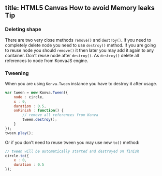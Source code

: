 title: HTML5 Canvas How to avoid Memory leaks Tip
---

### Deleting shape

There are two very close methods `remove()` and `destroy()`. If you need to completely delete node you need to use `destroy()` method.
If you are going to reuse node you should `remove()` it then later you may add it again to any container.
Don't reuse node after `destroy()`. As `destroy()` delete all references to node from KonvaJS engine.

### Tweening

When you are using `Konva.Tween` instance you have to destroy it after usage.

```javascript
var tween = new Konva.Tween({
    node : circle,
    x : 0,
    duration : 0.5,
    onFinish : function() {
        // remove all references from Konva
        tween.destroy();
    }
});
tween.play();
```

Or if you don't need to reuse tween you may use new `to()` method:
```javascript
// tween will be automatically started and destroyed on finish
circle.to({
    x : 0,
    duration : 0.5
});
```
